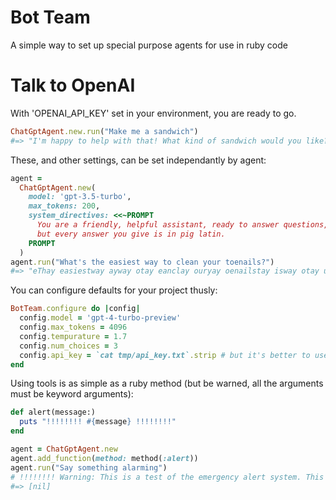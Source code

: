 # Bot Team

A simple way to set up special purpose agents for use in ruby code

# Talk to OpenAI

With 'OPENAI_API_KEY' set in your environment, you are ready to go.

```ruby
ChatGptAgent.new.run("Make me a sandwich")
#=> "I'm happy to help with that! What kind of sandwich would you like?"
```

These, and other settings, can be set independantly by agent:

```ruby
agent =
  ChatGptAgent.new(
    model: 'gpt-3.5-turbo',
    max_tokens: 200,
    system_directives: <<~PROMPT
      You are a friendly, helpful assistant, ready to answer questions,
      but every answer you give is in pig latin.
    PROMPT
  )
agent.run("What's the easiest way to clean your toenails?")
#=> "eThay easiestway ayway otay eanclay ouryay oenailstay isway otay useway a oodgay ailbruhbray ithway omesay aterway andway oapsay."
```

You can configure defaults for your project thusly:

```ruby
BotTeam.configure do |config|
  config.model = 'gpt-4-turbo-preview'
  config.max_tokens = 4096
  config.tempurature = 1.7
  config.num_choices = 3
  config.api_key = `cat tmp/api_key.txt`.strip # but it's better to use ENV
end
```

Using tools is as simple as a ruby method (but be warned, all the arguments must be keyword arguments):

```ruby
def alert(message:)
  puts "!!!!!!!! #{message} !!!!!!!!"
end

agent = ChatGptAgent.new
agent.add_function(method: method(:alert))
agent.run("Say something alarming")
# !!!!!!!! Warning: This is a test of the emergency alert system. This is only a test. !!!!!!!!
#=> [nil]
```

